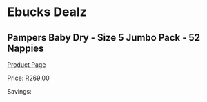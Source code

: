 
# Ebucks Dealz
## Pampers Baby Dry - Size 5 Jumbo Pack - 52 Nappies
[Product Page](https://www.ebucks.com/web/shop/productSelected.do?prodId=1224554141&catId=1186088243)

Price: R269.00

Savings: 


	